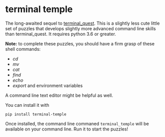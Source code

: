 # terminal temple

The long-awaited sequel to [terminal_quest](https://bitbucket.org/bubioinformaticshub/terminal_quest).
This is a slightly less cute little set of puzzles that develops slightly more
advanced command line skills than terminal_quest. It requires python 3.6 or
greater.

**Note:** to complete these puzzles, you should have a firm grasp of these
shell commands:

* *cd*
* *mv*
* *cat*
* *find*
* *echo*
* *export* and environment variables

A command line text editor might be helpful as well.


You can install it with

```
pip install terminal-temple
```

Once installed, the command line commaned `terminal_temple` will be available
on your command line. Run it to start the puzzles!
